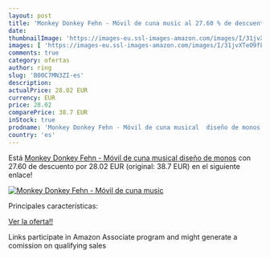 ```yaml
---
layout: post
title: 'Monkey Donkey Fehn - Móvil de cuna music al 27.60 % de descuento'
date: 
thumbnailImage: 'https://images-eu.ssl-images-amazon.com/images/I/31jvXTeO9fL._SL200_.jpg'
images: [ 'https://images-eu.ssl-images-amazon.com/images/I/31jvXTeO9fL._SL200_.jpg' ]
comments: true
category: ofertas
author: ring
slug: 'B00C7MN3ZI-es'
description:
actualPrice: 28.02 EUR
currency: EUR
price: 28.02
comparePrice: 38.7 EUR
inStock: true
prodname: 'Monkey Donkey Fehn - Móvil de cuna musical  diseño de monos'
country: 'es'
---
```


Está [Monkey Donkey Fehn - Móvil de cuna musical  diseño de monos](https://www.amazon.es/dp/B00C7MN3ZI/?tag=tolees-21) con 27.60 de descuento por 28.02 EUR (original: 38.7 EUR) en el siguiente enlace!

[![Monkey Donkey Fehn - Móvil de cuna music](https://images-eu.ssl-images-amazon.com/images/I/31jvXTeO9fL._SL200_.jpg)](https://www.amazon.es/dp/B00C7MN3ZI/?tag=tolees-21)

Principales características:


[Ver la oferta!!](https://www.amazon.es/dp/B00C7MN3ZI/?tag=tolees-21)

Links participate in Amazon Associate program and might generate a comission on qualifying sales


